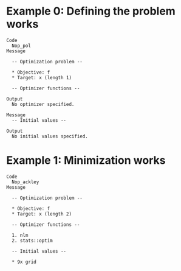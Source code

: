 # Example 0: Defining the problem works

    Code
      Nop_pol
    Message
      
      -- Optimization problem --
      
      * Objective: f
      * Target: x (length 1)
      
      -- Optimizer functions --
      
    Output
      No optimizer specified.
      
    Message
      -- Initial values --
      
    Output
      No initial values specified.
      

# Example 1: Minimization works

    Code
      Nop_ackley
    Message
      
      -- Optimization problem --
      
      * Objective: f
      * Target: x (length 2)
      
      -- Optimizer functions --
      
      1. nlm
      2. stats::optim
      
      -- Initial values --
      
      * 9x grid

